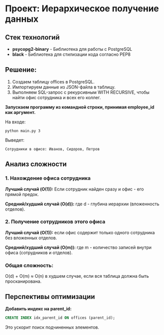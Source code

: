 # Проект: Иерархическое получение данных

## Стек технологий
- **psycopg2-binary** - Библиотека для работы с PostgreSQL
- **black** - Библиотека для стилизации кода согласно PEP8

## Решение:
 1. Создаем таблицу offices в PostgreSQL.
 2. Импортируем данные из JSON-файла в таблицу.
 3. Выполняем SQL-запрос с рекурсивным WITH RECURSIVE, чтобы найти офис сотрудника и всех его коллег.

**Запускаем программу из командной строки, принимая employee_id как аргумент.**

На входе:
```
python main.py 3
```
Выведет:
```
Сотрудники в офисе: Иванов, Сидоров, Петров
```
## Анализ сложности
### 1. Нахождение офиса сотрудника

**Лучший случай (O(1)):**
Если сотрудник найден сразу и офис - его прямой предок.

**Средний/худший случай (O(d)):**
где d - глубина иерархии (вложенность отделов).

### 2. Получение сотрудников этого офиса

**Лучший случай (O(1)):**
если офис содержит только одного сотрудника без вложенных отделов.

**Средний/худший случай (O(m)):**
где m - количество записей внутри офиса (сотрудников и отделов).

### Общая сложность:
O(d) + O(m) ≈ O(n) в худшем случае, если вся таблица должна быть просканирована.

## Перспективы оптимизации
**Добавить индекс на parent_id:**
```SQL
CREATE INDEX idx_parent_id ON offices (parent_id);
```
Это ускорит поиск подчиненных элементов.
